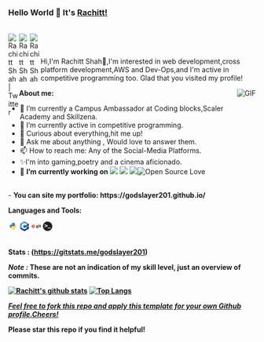 ### Hello World 👋 It's [Rachitt!](https://godslayer201.github.io/)

<br/>


<a href="https://mobile.twitter.com/rachittshah">
<img align="left" alt="Rachitt Shah | Twitter" width="22px" src="https://cdn.jsdelivr.net/npm/simple-icons@v3/icons/twitter.svg" />
</a>
<a href="https://www.linkedin.com/in/rachitt-shah">
<img align="left" alt="Rachitt Shah" width="22px" src="https://cdn.jsdelivr.net/npm/simple-icons@v3/icons/linkedin.svg" />
</a>
<a href="https://www.instagram.com/rachitt_shah/">
<img align="left" alt="Rachitt Shah" width="22px" src="https://cdn.jsdelivr.net/npm/simple-icons@v3/icons/instagram.svg" />
</a>

<br />

<br />

Hi,I'm Rachitt Shah🙌,I'm interested in web development,cross platform development,AWS and Dev-Ops,and I'm active in competitive programming too. Glad that you visited my profile!


<img align="right" alt="GIF" src="https://media.giphy.com/media/USV0ym3bVWQJJmNu3N/giphy.gif" />


**About me:**

- 🔭 I’m currently a Campus Ambassador at Coding blocks,Scaler Academy and Skillzena.
- 🌱 I’m currently active in competitive programming.
- 👯 Curious about everything,hit me up!
- 💬 Ask me about anything , Would love to answer them.
- 📫 How to reach me: Any of the Social-Media Platforms.
- ✨I'm into gaming,poetry and a cinema aficionado.
-  🔭 **I’m currently working on**
![](https://img.shields.io/badge/Python-%7C-0%2C%2022%2C%20100) ![](https://img.shields.io/badge/Web%20Development-%7C-red)    ![](https://img.shields.io/badge/C++-%7C-yellowgreen)![Open Source Love](https://badges.frapsoft.com/os/v1/open-source.svg?v=103)
<br>
- <b>You can site my portfolio:<b> https://godslayer201.github.io/

 




 
**Languages and Tools:**


<code><img height="20" src="https://raw.githubusercontent.com/github/explore/80688e429a7d4ef2fca1e82350fe8e3517d3494d/topics/python/python.png"></code>
<code><img height="20" src="https://raw.githubusercontent.com/github/explore/80688e429a7d4ef2fca1e82350fe8e3517d3494d/topics/cpp/cpp.png"></code>
<code><img height="20" src="https://raw.githubusercontent.com/github/explore/80688e429a7d4ef2fca1e82350fe8e3517d3494d/topics/git/git.png"></code>
<code><img height="20" src="https://raw.githubusercontent.com/github/explore/80688e429a7d4ef2fca1e82350fe8e3517d3494d/topics/terminal/terminal.png"></code>
<br>
<br>


**Stats :**  (https://gitstats.me/godslayer201)
<br>

<i>Note :</i>  These are not an indication of my skill level, just an overview of commits.

[![Rachitt's github stats](https://github-readme-stats.vercel.app/api?username=godslayer201)](https://github.com/godlsayer201/github-readme-stats)
[![Top Langs](https://github-readme-stats.vercel.app/api/top-langs/?username=godslayer201)](https://github.com/godslayer201/github-readme-stats)

<u><i><b> Feel free to fork this repo and apply this template for your own Github profile.Cheers!</i></b></u>

<b>Please star this repo if you find it helpful!</b>






